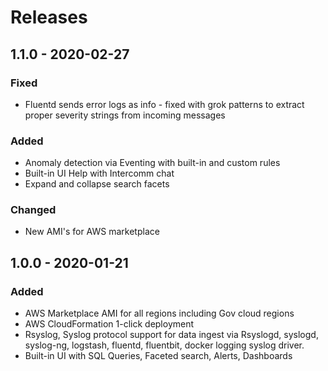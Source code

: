 # Releases

## 1.1.0 - 2020-02-27

### Fixed

* Fluentd sends error logs as info - fixed with grok patterns to extract proper severity strings from incoming messages

### Added

* Anomaly detection via Eventing with built-in and custom rules
* Built-in UI Help with Intercomm chat
* Expand and collapse search facets

### Changed

* New AMI's for AWS marketplace

## 1.0.0 - 2020-01-21

### Added

* AWS Marketplace AMI for all regions including Gov cloud regions
* AWS CloudFormation 1-click deployment
* Rsyslog, Syslog protocol support for data ingest via Rsyslogd, syslogd, syslog-ng, logstash, fluentd, fluentbit, docker logging syslog driver.
* Built-in UI with SQL Queries, Faceted search, Alerts, Dashboards



